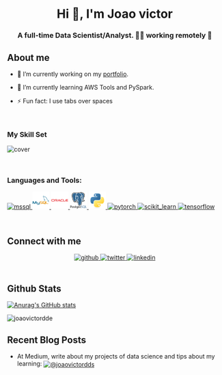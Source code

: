 

  <h1 align="center">Hi 👋, I'm Joao victor</h1>
<h3 align="center">A full-time Data Scientist/Analyst. 👨‍💻 working remotely 🚀</h3>


## About me 

- 🔭 I’m currently working on my [portfolio](https://share.streamlit.io/joaovictordds/portfolio/main/portfolio.py).

- 🌱 I’m currently learning AWS Tools and PySpark.  
  
- ⚡ Fun fact: I use tabs over spaces  

<br/> 

### My Skill Set  

![cover](https://media0.giphy.com/media/g4jDE1JnpUNaw/giphy.gif)

<br/> 

<h3 align="left">Languages and Tools:</h3>
<p align="left"> <a href="https://www.microsoft.com/en-us/sql-server" target="_blank"> <img src="https://www.svgrepo.com/show/303229/microsoft-sql-server-logo.svg" alt="mssql" width="40" height="40"/> </a> <a href="https://www.mysql.com/" target="_blank"> <img src="https://raw.githubusercontent.com/devicons/devicon/master/icons/mysql/mysql-original-wordmark.svg" alt="mysql" width="40" height="40"/> </a> <a href="https://www.oracle.com/" target="_blank"> <img src="https://raw.githubusercontent.com/devicons/devicon/master/icons/oracle/oracle-original.svg" alt="oracle" width="40" height="40"/> </a> <a href="https://www.postgresql.org" target="_blank"> <img src="https://raw.githubusercontent.com/devicons/devicon/master/icons/postgresql/postgresql-original-wordmark.svg" alt="postgresql" width="40" height="40"/> </a> <a href="https://www.python.org" target="_blank"> <img src="https://raw.githubusercontent.com/devicons/devicon/master/icons/python/python-original.svg" alt="python" width="40" height="40"/> </a> <a href="https://pytorch.org/" target="_blank"> <img src="https://www.vectorlogo.zone/logos/pytorch/pytorch-icon.svg" alt="pytorch" width="40" height="40"/> </a> <a href="https://scikit-learn.org/" target="_blank"> <img src="https://upload.wikimedia.org/wikipedia/commons/0/05/Scikit_learn_logo_small.svg" alt="scikit_learn" width="40" height="40"/> </a> <a href="https://www.tensorflow.org" target="_blank"> <img src="https://www.vectorlogo.zone/logos/tensorflow/tensorflow-icon.svg" alt="tensorflow" width="40" height="40"/> </a> </p>

</td><td valign="top" width="33%">

<br/>  

## Connect with me  
<div align="center">
<a href="https://github.com/joaovictordds" target="_blank">
<img src=https://img.shields.io/badge/github-%2324292e.svg?&style=for-the-badge&logo=github&logoColor=white alt=github style="margin-bottom: 5px;" />
</a>
<a href="https://twitter.com/joaovictor_dds" target="_blank">
<img src=https://img.shields.io/badge/twitter-%2300acee.svg?&style=for-the-badge&logo=twitter&logoColor=white alt=twitter style="margin-bottom: 5px;" />
</a>
<a href="https://www.linkedin.com/in/joaovictordds/" target="_blank">
<img src=https://img.shields.io/badge/linkedin-%231E77B5.svg?&style=for-the-badge&logo=linkedin&logoColor=white alt=linkedin style="margin-bottom: 5px;" />
</a>

</div>  
  


<br/>  


## Github Stats 
  
[![Anurag's GitHub stats](https://github-readme-stats.vercel.app/api?username=joaovictordds)](https://github.com/anuraghazra/github-readme-stats)
<br/>  

<p align="left"> <img src="https://komarev.com/ghpvc/?username=joaovictordde&label=Profile%20views&color=0e75b6&style=flat" alt="joaovictordde" /> </p>
  
## Recent Blog Posts  

  * At Medium, write about my projects of data science and tips about my learning:
  <a href="https://medium.com/@joaovictordds" target="blank"><img align="center" src="https://raw.githubusercontent.com/rahuldkjain/github-profile-readme-generator/master/src/images/icons/Social/medium.svg" alt="@joaovictordds" height="30" width="40" /></a>
